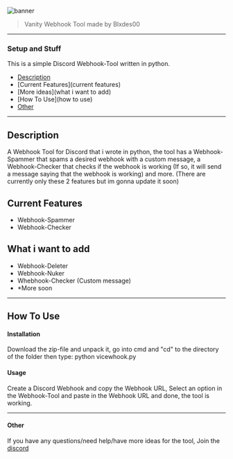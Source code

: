 ![banner](https://user-images.githubusercontent.com/120686440/210896840-276439a8-e9c5-46b5-bd1e-c1c222a153b5.png)

> Vanity Webhook Tool made by Blxdes00

___

### Setup and Stuff
This is a simple Discord Webhook-Tool written in python.

- [Description](#description)
- [Current Features](current features)
- [More ideas](what i want to add)
- [How To Use](how to use)
- [Other](other)

___

## Description

A Webhook Tool for Discord that i wrote in python,
the tool has a Webhook-Spammer that spams a desired webhook with a custom message,
a Webhook-Checker that checks if the webhook is working (If so, it will send a message saying that the webhook is working)
and more. (There are currently only these 2 features but im gonna update it soon)

## Current Features

- Webhook-Spammer
- Webhook-Checker

## What i want to add

- Webhook-Deleter
- Webhook-Nuker
- Whebhook-Checker (Custom message)
- *More soon

___

## How To Use

#### Installation
Download the zip-file and unpack it, go into cmd and "cd" to the directory of the folder then type: python vicewhook.py

#### Usage
Create a Discord Webhook and copy the Webhook URL, Select an option in the Webhook-Tool and paste in the Webhook URL
and done, the tool is working.

___

#### Other
If you have any questions/need help/have more ideas for the tool, Join the [discord](https://discord.gg/TDNYaWvyfZ)
